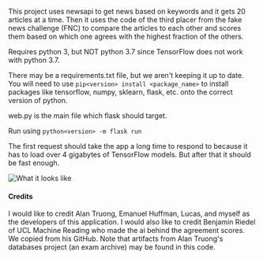 This project uses newsapi to get news based on keywords and it gets 20 articles at a time.
Then it uses the code of the third placer from the fake news challenge (FNC) to compare the articles
to each other and scores them based on which one agrees with the highest fraction of the others.

Requires python 3, but NOT python 3.7 since TensorFlow does not work with python 3.7.

There may be a requirements.txt file, but we aren't keeping it up to date.
You will need to use
```pip<version> install <package_name>```
to install packages like tensorflow, numpy, sklearn, flask, etc. onto the correct version of python.

web.py is the main file which flask should target.

Run using
```python<version> -m flask run```

The first request should take the app a long time to respond to because it has to load over 4 gigabytes of TensorFlow models.
But after that it should be fast enough.

![What it looks like](https://raw.githubusercontent.com/winkelmantanner/TigerHacks2018/tanner/images/Screen%20Shot%202018-10-14%20at%209.10.24%20AM.png?raw=true)


<h4>Credits</h4>
I would like to credit Alan Truong, Emanuel Huffman, Lucas, and myself as the developers of this application.
I would also like to credit Benjamin Riedel of UCL Machine Reading who made the ai behind the agreement scores.  We copied from his GitHub.
Note that artifacts from Alan Truong's databases project (an exam archive) may be found in this code.
